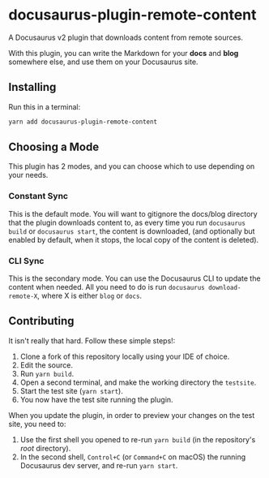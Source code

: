 # docusaurus-plugin-remote-content

A Docusaurus v2 plugin that downloads content from remote sources.

With this plugin, you can write the Markdown for your **docs** and **blog** somewhere else, and use them on your Docusaurus site.

## Installing

Run this in a terminal:

```bash
yarn add docusaurus-plugin-remote-content
```

## Choosing a Mode

This plugin has 2 modes, and you can choose which to use depending on your needs.

### Constant Sync

This is the default mode.
You will want to gitignore the docs/blog directory that the plugin downloads content to,
as every time you run `docusaurus build` or `docusaurus start`, the content is downloaded,
(and optionally but enabled by default, when it stops, the local copy of the content is deleted).

### CLI Sync

This is the secondary mode. You can use the Docusaurus CLI to update the content when needed.
All you need to do is run `docusaurus download-remote-X`, where X is either `blog` or `docs`.

## Contributing

It isn't really that hard. Follow these simple steps!:

1. Clone a fork of this repository locally using your IDE of choice.
2. Edit the source.
3. Run `yarn build`.
4. Open a second terminal, and make the working directory the `testsite`.
5. Start the test site (`yarn start`).
6. You now have the test site running the plugin.

When you update the plugin, in order to preview your changes on the test site, you need to:

1. Use the first shell you opened to re-run `yarn build` (in the repository's _root_ directory).
2. In the second shell, `Control+C` (or `Command+C` on macOS) the running Docusaurus dev server, and re-run `yarn start`.
